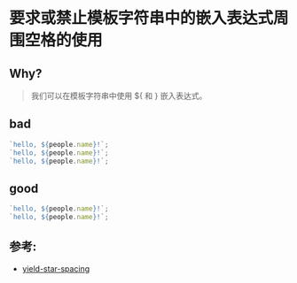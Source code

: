 # 要求或禁止模板字符串中的嵌入表达式周围空格的使用

## Why?

> 我们可以在模板字符串中使用 ${ 和 } 嵌入表达式。

## bad

```js
`hello, ${people.name}!`;
`hello, ${people.name}!`;
`hello, ${people.name}!`;
```

## good

```js
`hello, ${people.name}!`;
`hello, ${people.name}!`;
```

## 参考:

- [yield-star-spacing](https://eslint.org/docs/rules/yield-star-spacing)
